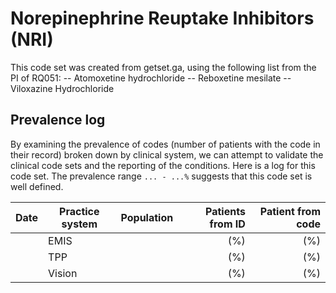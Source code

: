 # Norepinephrine Reuptake Inhibitors (NRI)  

This code set was created from getset.ga, using the following list from the PI of RQ051:
-- Atomoxetine hydrochloride
-- Reboxetine mesilate
-- Viloxazine Hydrochloride


## Prevalence log

By examining the prevalence of codes (number of patients with the code in their record) broken down by clinical system, we can attempt to validate the clinical code sets and the reporting of the conditions. Here is a log for this code set. The prevalence range `... - ...%` suggests that this code set is well defined.

| Date       | Practice system | Population | Patients from ID | Patient from code |
| ---------- | --------------- | ---------- | ---------------: | ----------------: |
|            | EMIS            |            |              (%) |               (%) |
|            | TPP             |            |              (%) |               (%) |
|            | Vision          |            |              (%) |               (%) |